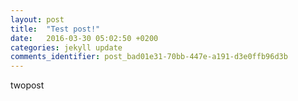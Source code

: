 ```yaml
---
layout: post
title:  "Test post!"
date:   2016-03-30 05:02:50 +0200
categories: jekyll update
comments_identifier: post_bad01e31-70bb-447e-a191-d3e0ffb96d3b
---
```


twopost